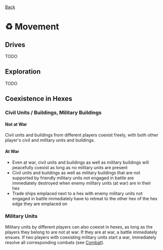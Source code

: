 [Back](https://github.com/haslo/space4x/blob/master/readme.md)

# :recycle: Movement

## Drives

TODO

## Exploration

TODO

## Coexistence in Hexes

### Civil Units / Buildings, Military Buildings

#### Not at War

Civil units and buildings from different players coexist freely, with both other player's civil and military units and buildings.

#### At War

* Even at war, civil units and buildings as well as military buildings will peacefully coexist as long as no military units are present
* Civil units and buildings as well as military buildings that are not supported by friendly military units not engaged in battle are immediately destroyed when enemy military units (at war) are in their hex
* Trade ships emplaced next to a hex with enemy military units not engaged in battle immediately have to retreat to the other hex of the hex edge they are emplaced on

### Military Units

Military units by different players can also coexist in hexes, as long as the players they belong to are not at war. If they are at war, a battle immediately ensues. If two players with coexisting military units start a war, immediately resolve all corresponding combats (see [Combat](https://github.com/haslo/space4x/blob/master/combat.md)).
